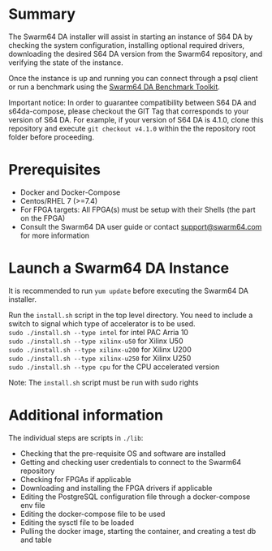 # Summary

The Swarm64 DA installer will assist in starting an instance of S64 DA by checking the 
system configuration, installing optional required drivers, downloading
the desired S64 DA version from the Swarm64 repository, and verifying the state of the instance.

Once the instance is up and running you can connect through a psql client or run
a benchmark using the [Swarm64 DA Benchmark Toolkit](https://github.com/swarm64/s64da-benchmark-toolkit).

Important notice: In order to guarantee compatibility between S64 DA and
s64da-compose, please checkout the GIT Tag that corresponds to your version of S64 DA. 
For example, if your version of S64 DA is 4.1.0, clone this repository and execute 
`git checkout v4.1.0` within the the repository root folder before proceeding.

# Prerequisites

- Docker and Docker-Compose
- Centos/RHEL 7 (>=7.4)
- For FPGA targets: All FPGA(s) must be setup with their Shells (the part on the FPGA)
- Consult the Swarm64 DA user guide or contact support@swarm64.com for more information

# Launch a Swarm64 DA Instance

It is recommended to run ```yum update``` before executing the Swarm64 DA installer.

Run the ```install.sh``` script in the top level directory.
You need to include a switch to signal which type of accelerator is to be used. <br />
```sudo ./install.sh --type intel``` for intel PAC Arria 10 <br />
```sudo ./install.sh --type xilinx-u50``` for Xilinx U50 <br />
```sudo ./install.sh --type xilinx-u200``` for Xilinx U200 <br />
```sudo ./install.sh --type xilinx-u250``` for Xilinx U250 <br />
```sudo ./install.sh --type cpu``` for the CPU accelerated version <br />

Note: The ```install.sh``` script must be run with sudo rights

# Additional information

The individual steps are scripts in ```./lib```:
- Checking that the pre-requisite OS and software are installed
- Getting and checking user credentials to connect to the Swarm64 repository
- Checking for FPGAs if applicable
- Downloading and installing the FPGA drivers if applicable
- Editing the PostgreSQL configuration file through a docker-compose env file
- Editing the docker-compose file to be used
- Editing the sysctl file to be loaded
- Pulling the docker image, starting the container, and creating a test db and table
